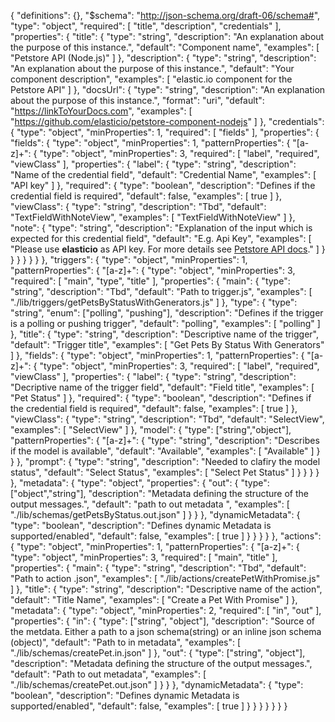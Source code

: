 {
  "definitions": {},
  "$schema": "http://json-schema.org/draft-06/schema#",
  "type": "object",
  "required": [
    "title",
    "description",
    "credentials"
  ],
  "properties": {
    "title": {
      "type": "string",
      "description": "An explanation about the purpose of this instance.",
      "default": "Component name",
      "examples": [
        "Petstore API (Node.js)"
      ]
    },
    "description": {
      "type": "string",
      "description": "An explanation about the purpose of this instance.",
      "default": "Your component description",
      "examples": [
        "elastic.io component for the Petstore API"
      ]
    },
    "docsUrl": {
      "type": "string",
      "description": "An explanation about the purpose of this instance.",
      "format": "uri",
      "default": "https://linkToYourDocs.com",
      "examples": [
        "https://github.com/elasticio/petstore-component-nodejs"
      ]
    },
    "credentials": {
      "type": "object",
      "minProperties": 1,
      "required": [
        "fields"
      ],
      "properties": {
        "fields": {
          "type": "object",
          "minProperties": 1,
          "patternProperties": {
            "[a-z]+": {
              "type": "object",
              "minProperties": 3,
              "required": [
                "label",
                "required",
                "viewClass"
              ],
              "properties": {
                "label": {
                  "type": "string",
                  "description": "Name of the credential field",
                  "default": "Credential Name",
                  "examples": [
                    "API key"
                  ]
                },
                "required": {
                  "type": "boolean",
                  "description": "Defines if the credential field is required",
                  "default": false,
                  "examples": [
                    true
                  ]
                },
                "viewClass": {
                  "type": "string",
                  "description": "Tbd",
                  "default": "TextFieldWithNoteView",
                  "examples": [
                    "TextFieldWithNoteView"
                  ]
                },
                "note": {
                  "type": "string",
                  "description": "Explanation of the input which is expected for this credential field",
                  "default": "E.g. Api Key",
                  "examples": [
                    "Please use <strong>elasticio</strong> as API key. For more details see <a href='https://petstore.elastic.io/docs/'>Petstore API docs</a>."
                  ]
                }
              }
            }
          }
        }
      }
    },
    "triggers": {
      "type": "object",
      "minProperties": 1,
      "patternProperties": {
        "[a-z]+": {
          "type": "object",
          "minProperties": 3,
          "required": [
            "main",
            "type",
            "title"
          ],
          "properties": {
            "main": {
              "type": "string",
              "description": "Tbd",
              "default": "Path to trigger.js",
              "examples": [
                "./lib/triggers/getPetsByStatusWithGenerators.js"
              ]
            },
            "type": {
              "type": "string",
              "enum": ["polling", "pushing"],
              "description": "Defines if the trigger is a polling or pushing trigger",
              "default": "polling",
              "examples": [
                "polling"
              ]
            },
            "title": {
              "type": "string",
              "description": "Descriptive name of the trigger",
              "default": "Trigger title",
              "examples": [
                "Get Pets By Status With Generators"
              ]
            },
            "fields": {
              "type": "object",
              "minProperties": 1,
              "patternProperties": {
                "[a-z]+": {
                  "type": "object",
                  "minProperties": 3,
                  "required": [
                    "label",
                    "required",
                    "viewClass"
                  ],
                  "properties": {
                    "label": {
                      "type": "string",
                      "description": "Decriptive name of the trigger field",
                      "default": "Field title",
                      "examples": [
                        "Pet Status"
                      ]
                    },
                    "required": {
                      "type": "boolean",
                      "description": "Defines if the credential field is required",
                      "default": false,
                      "examples": [
                        true
                      ]
                    },
                    "viewClass": {
                      "type": "string",
                      "description": "Tbd",
                      "default": "SelectView",
                      "examples": [
                        "SelectView"
                      ]
                    },
                    "model": {
                      "type": ["string","object"],
                      "patternProperties": {
                        "[a-z]+": {
                          "type": "string",
                          "description": "Describes if the model is available",
                          "default": "Available",
                          "examples": [
                            "Available"
                          ]
                        }                
                      }
                    },
                    "prompt": {
                      "type": "string",
                      "description": "Needed to clafiry the model status",
                      "default": "Select Status",
                      "examples": [
                        "Select Pet Status"
                      ]
                    }
                  }
                }
              }
            },
            "metadata": {
              "type": "object",
              "properties": {
                "out": {
                  "type": ["object","string"],
                  "description": "Metadata defining the structure of the output messages.",
                  "default": "path to out metadata ",
                  "examples": [
                    "./lib/schemas/getPetsByStatus.out.json"
                  ]
                }
              }
            },
            "dynamicMetadata": {
              "type": "boolean",
              "description": "Defines dynamic Metadata is supported/enabled",
              "default": false,
              "examples": [
                true
              ]
            }
          }
        }
      }
    },
    "actions": {
      "type": "object",
      "minProperties": 1,
      "patternProperties": {
        "[a-z]+": {
          "type": "object",
          "minProperties": 3,
          "required": [
            "main",
            "title"
          ],
          "properties": {
            "main": {
              "type": "string",
              "description": "Tbd",
              "default": "Path to action .json",
              "examples": [
                "./lib/actions/createPetWithPromise.js"
              ]
            },
            "title": {
              "type": "string",
              "description": "Descriptive name of the action",
              "default": "Title Name",
              "examples": [
                "Create a Pet With Promise"
              ]
            },
            "metadata": {
              "type": "object",
              "minProperties": 2,
              "required": [
                "in",
                "out"
              ],
              "properties": {
                "in": {
                  "type": ["string", "object"],
                  "description": "Source of the metdata. Either a path to a json schema(string) or an inline json schema (object)",
                  "default": "Path to in metadata",
                  "examples": [
                    "./lib/schemas/createPet.in.json"
                  ]
                },
                "out": {
                  "type": ["string", "object"],
                  "description": "Metadata defining the structure of the output messages.",
                  "default": "Path to out metadata",
                  "examples": [
                    "./lib/schemas/createPet.out.json"
                  ]
                }
              }
            },
            "dynamicMetadata": {
              "type": "boolean",
              "description": "Defines dynamic Metadata is supported/enabled",
              "default": false,
              "examples": [
                true
              ]
            }
          }
        }
      }
    }
  }
}
